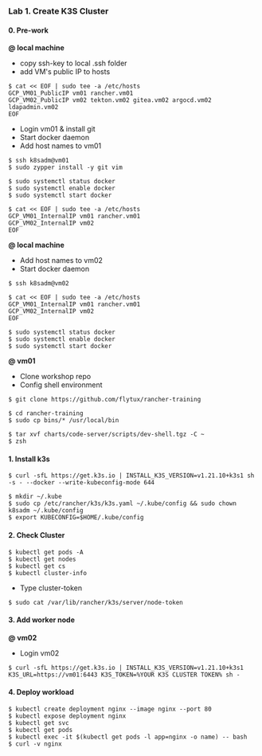 ### Lab 1. Create K3S Cluster

#### 0. Pre-work

**@ local machine**
- copy ssh-key to local .ssh folder
- add VM's public IP to hosts

~~~
$ cat << EOF | sudo tee -a /etc/hosts
GCP_VM01_PublicIP vm01 rancher.vm01
GCP_VM02_PublicIP vm02 tekton.vm02 gitea.vm02 argocd.vm02 ldapadmin.vm02
EOF
~~~~

- Login vm01 & install git
- Start docker daemon 
- Add host names to vm01

~~~
$ ssh k8sadm@vm01
$ sudo zypper install -y git vim

$ sudo systemctl status docker
$ sudo systemctl enable docker
$ sudo systemctl start docker

$ cat << EOF | sudo tee -a /etc/hosts
GCP_VM01_InternalIP vm01 rancher.vm01
GCP_VM02_InternalIP vm02
EOF
~~~

**@ local machine**

- Add host names to vm02
- Start docker daemon 

~~~
$ ssh k8sadm@vm02

$ cat << EOF | sudo tee -a /etc/hosts
GCP_VM01_InternalIP vm01 rancher.vm01
GCP_VM02_InternalIP vm02
EOF

$ sudo systemctl status docker
$ sudo systemctl enable docker
$ sudo systemctl start docker
~~~


**@ vm01**

- Clone workshop repo 
- Config shell environment

~~~
$ git clone https://github.com/flytux/rancher-training

$ cd rancher-training
$ sudo cp bins/* /usr/local/bin

$ tar xvf charts/code-server/scripts/dev-shell.tgz -C ~
$ zsh
~~~

#### 1. Install k3s

~~~
$ curl -sfL https://get.k3s.io | INSTALL_K3S_VERSION=v1.21.10+k3s1 sh -s - --docker --write-kubeconfig-mode 644

$ mkdir ~/.kube
$ sudo cp /etc/rancher/k3s/k3s.yaml ~/.kube/config && sudo chown k8sadm ~/.kube/config
$ export KUBECONFIG=$HOME/.kube/config
~~~

#### 2. Check Cluster

~~~
$ kubectl get pods -A
$ kubectl get nodes
$ kubectl get cs
$ kubectl cluster-info
~~~

- Type cluster-token

~~~
$ sudo cat /var/lib/rancher/k3s/server/node-token
~~~

#### 3. Add worker node

**@ vm02**

- Login vm02

~~~
$ curl -sfL https://get.k3s.io | INSTALL_K3S_VERSION=v1.21.10+k3s1 K3S_URL=https://vm01:6443 K3S_TOKEN=%YOUR K3S CLUSTER TOKEN% sh -
~~~

#### 4. Deploy workload

~~~
$ kubectl create deployment nginx --image nginx --port 80
$ kubectl expose deployment nginx
$ kubectl get svc
$ kubectl get pods
$ kubectl exec -it $(kubectl get pods -l app=nginx -o name) -- bash
$ curl -v nginx
~~~

